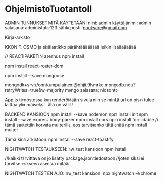 # OhjelmistoTuotantoII

ADMIN TUNNUKSET MITÄ KÄYTETÄÄN!
nimi: admin
käyttäjänimi: admin
salasana: administator123
sähköposti: nootware@gmail.com


Kirja-arkisto

KKON T. OSMO
ja sisälaatikko pärähtääääääää
leikin lisääääääää

// REACTIPAKETIN asennus
npm install

npm install react-router-dom

npm install --save mongoose

mongodb+srv://onnikumpulainen:<niosonto>@ohjii.9lvmrke.mongodb.net/?retryWrites=true&w=majority
mongo salasana: niosonto

App.js tiedostossa kun renderöidään sivuja niin se minkä url on pisin tulee laittaa ylimmäiseksi 
Tällä on väliä!

BACKEND KANSIOON
npm install --save nodemon
npm install init
npm install --save express body-parser
npm install cors
npm install formidable // tämä saatettiin korvata multerilla, eos tarvitaanko tätä enää
npm install multer

Tämä kirja arkistoon:
npm install --save react-toastify

NIGHTWATCH TESTAUKSEEN:
nw_test kansioon
npm install

//kaikki tarvittava on jo lisätty package.json tiedostoon
//joten siksi ei tarvitse erikseen asentaa mitään

NIGHTWATCH TESTIEN AJO:
nw_test kansioon:
npx nightwatch -e chrome

